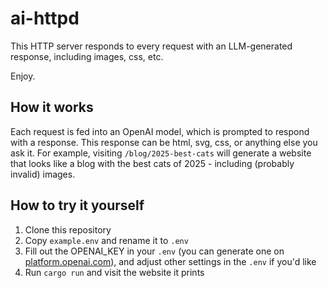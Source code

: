   # ai-httpd

This HTTP server responds to every request with an LLM-generated response, including images, css, etc.

Enjoy.

## How it works

Each request is fed into an OpenAI model, which is prompted to respond with a response. This response can be html, svg, css, or anything else you ask it. For example, visiting `/blog/2025-best-cats` will generate a website that looks like a blog with the best cats of 2025 - including (probably invalid) images.

## How to try it yourself

1. Clone this repository
2. Copy `example.env` and rename it to `.env`
3. Fill out the OPENAI_KEY in your `.env` (you can generate one on [platform.openai.com](https://platform.openai.com/settings/organization/api-keys)), and adjust other settings in the `.env` if you'd like
5. Run `cargo run` and visit the website it prints
